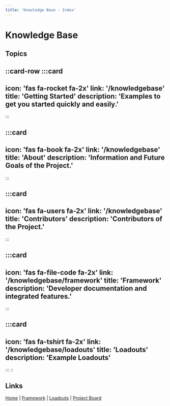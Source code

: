 ```yaml
---
title: 'Knowledge Base - Index'
---
```


# Knowledge Base

## Topics

::card-row
:::card
---
icon: 'fas fa-rocket fa-2x'
link: '/knowledgebase'
title: 'Getting Started'
description: 'Examples to get you started quickly and easily.'
---
:::

:::card
---
icon: 'fas fa-book fa-2x'
link: '/knowledgebase'
title: 'About'
description: 'Information and Future Goals of the Project.'
---
:::

:::card
---
icon: 'fas fa-users fa-2x'
link: '/knowledgebase'
title: 'Contributors'
description: 'Contributors of the Project.'
---
:::

:::card
---
icon: 'fas fa-file-code fa-2x'
link: '/knowledgebase/framework'
title: 'Framework'
description: 'Developer documentation and integrated features.'
---
:::

:::card
---
icon: 'fas fa-tshirt fa-2x'
link: '/knowledgebase/loadouts'
title: 'Loadouts'
description: 'Example Loadouts'
---
:::
::

## Links
[Home](/knowledgebase) |
[Framework](/knowledgebase/framework) |
[Loadouts](/knowledgebase/loadout) |
[Project Board](https://github.com/users/InnovativeStudios/projects/3/views/1)